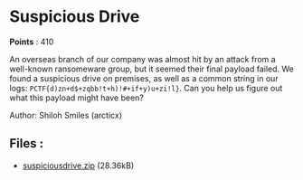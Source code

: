 # Suspicious Drive
**Points** : 410

An overseas branch of our company was almost hit by an attack from a well-known ransomeware group, but it seemed their final payload failed. We found a suspicious drive on premises, as well as a common string in our logs: `PCTF{d)zn+d$+zqbb!t+h)!#+if+y)u+zi!l}`. Can you help us figure out what this payload might have been?

Author: Shiloh Smiles (arcticx)


## Files : 

 - [suspiciousdrive.zip](./suspiciousdrive.zip) (28.36kB)